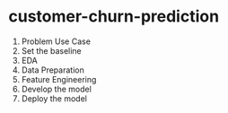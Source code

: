 # customer-churn-prediction

1. Problem Use Case 
2. Set the baseline
3. EDA 
4. Data Preparation
5. Feature Engineering
6. Develop the model
7. Deploy the model